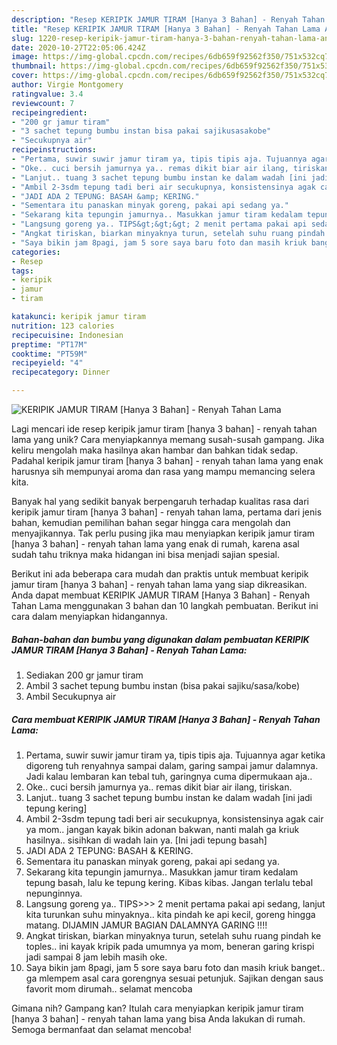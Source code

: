 ```yaml
---
description: "Resep KERIPIK JAMUR TIRAM [Hanya 3 Bahan] - Renyah Tahan Lama Anti Gagal"
title: "Resep KERIPIK JAMUR TIRAM [Hanya 3 Bahan] - Renyah Tahan Lama Anti Gagal"
slug: 1220-resep-keripik-jamur-tiram-hanya-3-bahan-renyah-tahan-lama-anti-gagal
date: 2020-10-27T22:05:06.424Z
image: https://img-global.cpcdn.com/recipes/6db659f92562f350/751x532cq70/keripik-jamur-tiram-hanya-3-bahan-renyah-tahan-lama-foto-resep-utama.jpg
thumbnail: https://img-global.cpcdn.com/recipes/6db659f92562f350/751x532cq70/keripik-jamur-tiram-hanya-3-bahan-renyah-tahan-lama-foto-resep-utama.jpg
cover: https://img-global.cpcdn.com/recipes/6db659f92562f350/751x532cq70/keripik-jamur-tiram-hanya-3-bahan-renyah-tahan-lama-foto-resep-utama.jpg
author: Virgie Montgomery
ratingvalue: 3.4
reviewcount: 7
recipeingredient:
- "200 gr jamur tiram"
- "3 sachet tepung bumbu instan bisa pakai sajikusasakobe"
- "Secukupnya air"
recipeinstructions:
- "Pertama, suwir suwir jamur tiram ya, tipis tipis aja. Tujuannya agar ketika digoreng tuh renyahnya sampai dalam, garing sampai jamur dalamnya. Jadi kalau lembaran kan tebal tuh, garingnya cuma dipermukaan aja.."
- "Oke.. cuci bersih jamurnya ya.. remas dikit biar air ilang, tiriskan."
- "Lanjut.. tuang 3 sachet tepung bumbu instan ke dalam wadah [ini jadi tepung kering]"
- "Ambil 2-3sdm tepung tadi beri air secukupnya, konsistensinya agak cair ya mom.. jangan kayak bikin adonan bakwan, nanti malah ga kriuk hasilnya.. sisihkan di wadah lain ya. [Ini jadi tepung basah]"
- "JADI ADA 2 TEPUNG: BASAH &amp; KERING."
- "Sementara itu panaskan minyak goreng, pakai api sedang ya."
- "Sekarang kita tepungin jamurnya.. Masukkan jamur tiram kedalam tepung basah, lalu ke tepung kering. Kibas kibas. Jangan terlalu tebal nepunginnya."
- "Langsung goreng ya.. TIPS&gt;&gt;&gt; 2 menit pertama pakai api sedang, lanjut kita turunkan suhu minyaknya.. kita pindah ke api kecil, goreng hingga matang. DIJAMIN JAMUR BAGIAN DALAMNYA GARING !!!!"
- "Angkat tiriskan, biarkan minyaknya turun, setelah suhu ruang pindah ke toples.. ini kayak kripik pada umumnya ya mom, beneran garing krispi jadi sampai 8 jam lebih masih oke."
- "Saya bikin jam 8pagi, jam 5 sore saya baru foto dan masih kriuk banget.. ga mlempem asal cara gorengnya sesuai petunjuk. Sajikan dengan saus favorit mom dirumah.. selamat mencoba"
categories:
- Resep
tags:
- keripik
- jamur
- tiram

katakunci: keripik jamur tiram 
nutrition: 123 calories
recipecuisine: Indonesian
preptime: "PT17M"
cooktime: "PT59M"
recipeyield: "4"
recipecategory: Dinner

---
```



![KERIPIK JAMUR TIRAM [Hanya 3 Bahan] - Renyah Tahan Lama](https://img-global.cpcdn.com/recipes/6db659f92562f350/751x532cq70/keripik-jamur-tiram-hanya-3-bahan-renyah-tahan-lama-foto-resep-utama.jpg)

Lagi mencari ide resep keripik jamur tiram [hanya 3 bahan] - renyah tahan lama yang unik? Cara menyiapkannya memang susah-susah gampang. Jika keliru mengolah maka hasilnya akan hambar dan bahkan tidak sedap. Padahal keripik jamur tiram [hanya 3 bahan] - renyah tahan lama yang enak harusnya sih mempunyai aroma dan rasa yang mampu memancing selera kita.



Banyak hal yang sedikit banyak berpengaruh terhadap kualitas rasa dari keripik jamur tiram [hanya 3 bahan] - renyah tahan lama, pertama dari jenis bahan, kemudian pemilihan bahan segar hingga cara mengolah dan menyajikannya. Tak perlu pusing jika mau menyiapkan keripik jamur tiram [hanya 3 bahan] - renyah tahan lama yang enak di rumah, karena asal sudah tahu triknya maka hidangan ini bisa menjadi sajian spesial.


Berikut ini ada beberapa cara mudah dan praktis untuk membuat keripik jamur tiram [hanya 3 bahan] - renyah tahan lama yang siap dikreasikan. Anda dapat membuat KERIPIK JAMUR TIRAM [Hanya 3 Bahan] - Renyah Tahan Lama menggunakan 3 bahan dan 10 langkah pembuatan. Berikut ini cara dalam menyiapkan hidangannya.

<!--inarticleads1-->

##### Bahan-bahan dan bumbu yang digunakan dalam pembuatan KERIPIK JAMUR TIRAM [Hanya 3 Bahan] - Renyah Tahan Lama:

1. Sediakan 200 gr jamur tiram
1. Ambil 3 sachet tepung bumbu instan (bisa pakai sajiku/sasa/kobe)
1. Ambil Secukupnya air




<!--inarticleads2-->

##### Cara membuat KERIPIK JAMUR TIRAM [Hanya 3 Bahan] - Renyah Tahan Lama:

1. Pertama, suwir suwir jamur tiram ya, tipis tipis aja. Tujuannya agar ketika digoreng tuh renyahnya sampai dalam, garing sampai jamur dalamnya. Jadi kalau lembaran kan tebal tuh, garingnya cuma dipermukaan aja..
1. Oke.. cuci bersih jamurnya ya.. remas dikit biar air ilang, tiriskan.
1. Lanjut.. tuang 3 sachet tepung bumbu instan ke dalam wadah [ini jadi tepung kering]
1. Ambil 2-3sdm tepung tadi beri air secukupnya, konsistensinya agak cair ya mom.. jangan kayak bikin adonan bakwan, nanti malah ga kriuk hasilnya.. sisihkan di wadah lain ya. [Ini jadi tepung basah]
1. JADI ADA 2 TEPUNG: BASAH &amp; KERING.
1. Sementara itu panaskan minyak goreng, pakai api sedang ya.
1. Sekarang kita tepungin jamurnya.. Masukkan jamur tiram kedalam tepung basah, lalu ke tepung kering. Kibas kibas. Jangan terlalu tebal nepunginnya.
1. Langsung goreng ya.. TIPS&gt;&gt;&gt; 2 menit pertama pakai api sedang, lanjut kita turunkan suhu minyaknya.. kita pindah ke api kecil, goreng hingga matang. DIJAMIN JAMUR BAGIAN DALAMNYA GARING !!!!
1. Angkat tiriskan, biarkan minyaknya turun, setelah suhu ruang pindah ke toples.. ini kayak kripik pada umumnya ya mom, beneran garing krispi jadi sampai 8 jam lebih masih oke.
1. Saya bikin jam 8pagi, jam 5 sore saya baru foto dan masih kriuk banget.. ga mlempem asal cara gorengnya sesuai petunjuk. Sajikan dengan saus favorit mom dirumah.. selamat mencoba




Gimana nih? Gampang kan? Itulah cara menyiapkan keripik jamur tiram [hanya 3 bahan] - renyah tahan lama yang bisa Anda lakukan di rumah. Semoga bermanfaat dan selamat mencoba!
